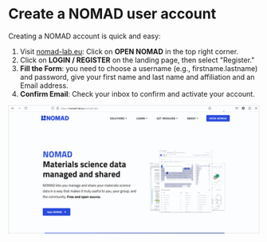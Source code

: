 # Create a NOMAD user account

Creating a NOMAD account is quick and easy:

1. Visit [nomad-lab.eu](https://nomad-lab.eu): Click on **OPEN NOMAD** in the top right corner.
2. Click on **LOGIN / REGISTER** on the landing page, then select "Register."
3. **Fill the Form**: you need to choose a username (e.g., firstname.lastname) and password, give your first name and last name and affiliation and an Email address.
4. **Confirm Email**: Check your inbox to confirm and activate your account.

![NOMAD Registration](images/NOMAD_registration.gif)

